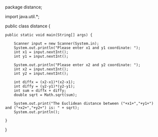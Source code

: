 package distance;

import java.util.*;

public class distance {
    
    public static void main(String[] args) {
      
        Scanner input = new Scanner(System.in);
        System.out.println("Please enter x1 and y1 coordinate: ");
        int x1 = input.nextInt();
        int y1 = input.nextInt();
        
        System.out.println("Please enter x2 and y2 coordinate: ");
        int x2 = input.nextInt();
        int y2 = input.nextInt();
        
        int diffx = (x2-x1)*(x2-x1);
        int diffy = (y2-y1)*(y2-y1);
        int sum = diffx + diffy;
        double sqrt = Math.sqrt(sum);
        
        System.out.print("The Euclidean distance between ("+x1+","+y1+") and ("+x2+","+y2+") is: " + sqrt);
        System.out.println();
                
    }
    
}
